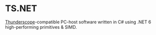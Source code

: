 # TS.NET

[Thunderscope](https://github.com/EEVengers/ThunderScope)-compatible PC-host software written in C# using .NET 6 high-performing primitives & SIMD.
